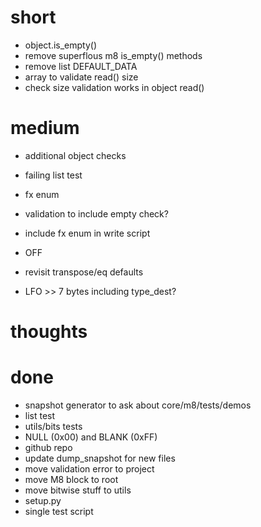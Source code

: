# short

- object.is_empty()
- remove superflous m8 is_empty() methods
- remove list DEFAULT_DATA
- array to validate read() size
- check size validation works in object read()

# medium

- additional object checks
- failing list test

- fx enum
- validation to include empty check?
- include fx enum in write script

- OFF
- revisit transpose/eq defaults
- LFO >> 7 bytes including type_dest?

# thoughts

# done

- snapshot generator to ask about core/m8/tests/demos
- list test
- utils/bits tests
- NULL (0x00) and BLANK (0xFF)
- github repo
- update dump_snapshot for new files
- move validation error to project
- move M8 block to root
- move bitwise stuff to utils
- setup.py
- single test script

